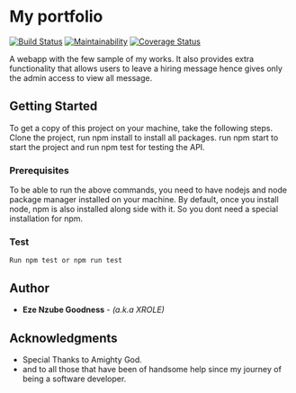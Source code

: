 # My portfolio

[![Build Status](https://travis-ci.com/XROLE/PORTFOLIO.svg?branch=develop)](https://travis-ci.com/XROLE/PORTFOLIO) [![Maintainability](https://api.codeclimate.com/v1/badges/a2f89ebe66a61c6b014a/maintainability)](https://codeclimate.com/github/XROLE/PORTFOLIO/maintainability) [![Coverage Status](https://coveralls.io/repos/github/XROLE/PORTFOLIO/badge.svg?branch=develop)](https://coveralls.io/github/XROLE/PORTFOLIO?branch=develop)

A webapp with the few sample of my works. It also provides extra functionality that allows users to leave a hiring message hence gives only the admin access to view all message.

## Getting Started

To get a copy of this project on your machine, take the following steps. Clone the project, run npm install to install all packages. run npm start to start the project and run npm test for testing the API.

### Prerequisites

To be able to run the above commands, you need to have nodejs and node package manager installed on your machine. By default, once you install node, npm is also installed along side with it. So you dont need a special installation for npm. 

### Test

```
Run npm test or npm run test
```

## Author
* **Eze Nzube Goodness** - *(a.k.a XROLE)*

## Acknowledgments

* Special Thanks to Amighty God.
* and to all those that have been of handsome help since my journey of being a software developer.
